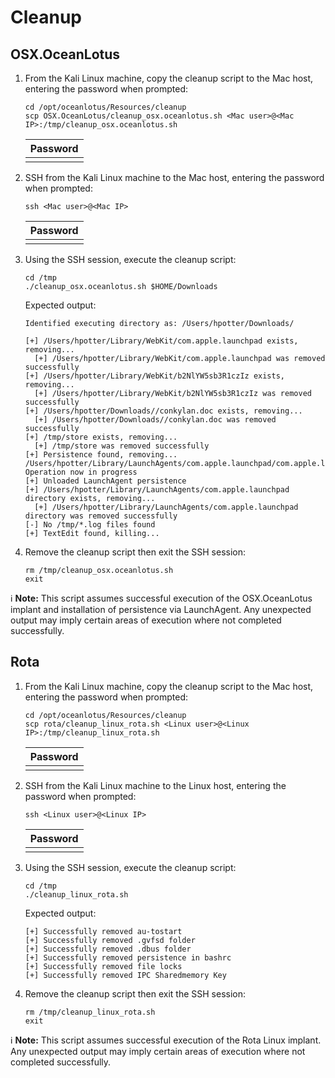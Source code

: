 # Cleanup

## OSX.OceanLotus

1. From the Kali Linux machine, copy the cleanup script to the Mac host,
entering the password when prompted:
    ```
    cd /opt/oceanlotus/Resources/cleanup
    scp OSX.OceanLotus/cleanup_osx.oceanlotus.sh <Mac user>@<Mac IP>:/tmp/cleanup_osx.oceanlotus.sh
    ```
    | Password |
    | -------- |
    | <Mac user password> |
1. SSH from the Kali Linux machine to the Mac host, entering the password when
prompted:
    ```
    ssh <Mac user>@<Mac IP>
    ```
    | Password |
    | -------- |
    | <Mac user password> |
1. Using the SSH session, execute the cleanup script:
    ```
    cd /tmp
    ./cleanup_osx.oceanlotus.sh $HOME/Downloads
    ```

    Expected output:
    ```
    Identified executing directory as: /Users/hpotter/Downloads/

    [+] /Users/hpotter/Library/WebKit/com.apple.launchpad exists, removing...
      [+] /Users/hpotter/Library/WebKit/com.apple.launchpad was removed successfully
    [+] /Users/hpotter/Library/WebKit/b2NlYW5sb3R1czIz exists, removing...
      [+] /Users/hpotter/Library/WebKit/b2NlYW5sb3R1czIz was removed successfully
    [+] /Users/hpotter/Downloads//conkylan.doc exists, removing...
      [+] /Users/hpotter/Downloads//conkylan.doc was removed successfully
    [+] /tmp/store exists, removing...
      [+] /tmp/store was removed successfully
    [+] Persistence found, removing...
    /Users/hpotter/Library/LaunchAgents/com.apple.launchpad/com.apple.launchpad.plist: Operation now in progress
    [+] Unloaded LaunchAgent persistence
    [+] /Users/hpotter/Library/LaunchAgents/com.apple.launchpad directory exists, removing...
      [+] /Users/hpotter/Library/LaunchAgents/com.apple.launchpad directory was removed successfully
    [-] No /tmp/*.log files found
    [+] TextEdit found, killing...
    ```
1. Remove the cleanup script then exit the SSH session:
    ```
    rm /tmp/cleanup_osx.oceanlotus.sh
    exit
    ```

:information_source: **Note:** This script assumes successful execution of the
OSX.OceanLotus implant and installation of persistence via LaunchAgent. Any
unexpected output may imply certain areas of execution where not completed
successfully.


## Rota

1. From the Kali Linux machine, copy the cleanup script to the Mac host,
entering the password when prompted:
    ```
    cd /opt/oceanlotus/Resources/cleanup
    scp rota/cleanup_linux_rota.sh <Linux user>@<Linux IP>:/tmp/cleanup_linux_rota.sh
    ```
    | Password |
    | -------- |
    | <Linux user password> |
1. SSH from the Kali Linux machine to the Linux host, entering the password when
prompted:
    ```
    ssh <Linux user>@<Linux IP>
    ```
    | Password |
    | -------- |
    | <Linux user password> |
1. Using the SSH session, execute the cleanup script:
    ```
    cd /tmp
    ./cleanup_linux_rota.sh 
    ```

    Expected output:
    ```
    [+] Successfully removed au-tostart
    [+] Successfully removed .gvfsd folder
    [+] Successfully removed .dbus folder
    [+] Successfully removed persistence in bashrc
    [+] Successfully removed file locks
    [+] Successfully removed IPC Sharedmemory Key
    ```
1. Remove the cleanup script then exit the SSH session:
    ```
    rm /tmp/cleanup_linux_rota.sh
    exit
    ```

:information_source: **Note:** This script assumes successful execution of the
Rota Linux implant. Any unexpected output may imply certain areas of execution where not completed
successfully.
